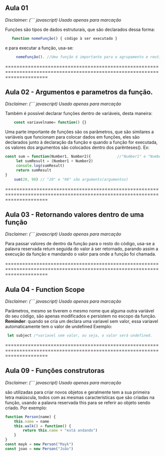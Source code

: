 ## Aula 01
*Disclaimer: (``` javascript) Usado apenas para marcação*

Funções são tipos de dados estruturais, que são declarados dessa forma:
 ``` javascript
    function nomeFunção() { código à ser executado } 
```
e para executar a função, usa-se:
``` javascript
     nomeFunção(). //Uma função é importante para o agrupamento e reutilização de código.
```
===========================================================================================================================
## Aula 02 - Argumentos e parametros da função.
*Disclaimer: (``` javascript) Usado apenas para marcação*

Também é possível declarar funções dentro de variáveis, desta maneira:
``` javascript
    const variavelname= function() {} 
```
Uma parte importante de funções são os parâmetros, que são similares a variáveis que funcionam para colocar dados em funções, eles são declarados junto à declaração da função e quando a função for executada, os valores dos argumentos são colocados dentro dos parênteses().
Ex: 
``` javascript
const sum = function(Number1, Number2){            //"Number1" e "Number2" são parameters(parametros)
     let sumResult = (Number1 + Number2)
     console.log(sumResult)
     return sumResult
}
    sum(20, 98) // "20" e "98" são arguments(argumentos)
```

===========================================================================================================================
## Aula 03 - Retornando valores dentro de uma função
*Disclaimer: (``` javascript) Usado apenas para marcação*

Para passar valores de dentro da função para o resto do código, usa-se a palavra reservada return seguida do valor à ser retornado, parando assim a execução da função e mandando o valor para onde a função foi chamada.

===========================================================================================================================
## Aula 04 - Function Scope
*Disclaimer: (``` javascript) Usado apenas para marcação*

Parâmetros, mesmo se tiverem o mesmo nome que alguma outra variável do seu código, são apenas modificados e persistem no escopo da função.
**Reminder**: quando se cria um declara uma variavel sem valor, essa variavel automaticamente tem o valor de undefined
Exemplo:
``` javascript
 let subject /*variavel sem valor, ou seja, o valor será undefined.
```

===========================================================================================================================
## Aula 09 - Funções construtoras
*Disclaimer: (``` javascript) Usado apenas para marcação*

são utilizadas para criar novos objetos e geralmente tem a sua primeira letra maiúscula, todos com as mesmas características que são criadas na função, usando a palavra reservada this para se referir ao objeto sendo criado.
Por exemplo:
``` javascript
function Person(name) {
	this.name = name
	this.walk() = function() {
		return this.name + "está andando")
	}
}
const mayk = new Person("Mayk")
const joao = new Person("João")
```

